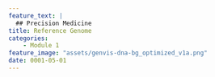 ```yaml
---
feature_text: |
  ## Precision Medicine
title: Reference Genome
categories:
    - Module 1
feature_image: "assets/genvis-dna-bg_optimized_v1a.png"
date: 0001-05-01
---
```


